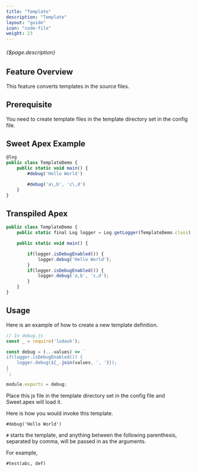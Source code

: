 ```yaml
---
title: "Template"
description: "Template"
layout: "guide"
icon: "code-file"
weight: 23
---
```


###### {$page.description}

<article id="1">

## Feature Overview

This feature converts templates in the source files.

</article>

<article id="2">

## Prerequisite

You need to create template files in the template directory set in the config file.

</article>

<article id="3">

## Sweet Apex Example

```javascript
@log
public class TemplateDemo {
    public static void main() {
        #debug('Hello World')

        #debug('a\,b', 'c\,d')
    }
}
```

</article>

<article id="4">

## Transpiled Apex

```javascript
public class TemplateDemo {
    public static final Log logger = Log.getLogger(TemplateDemo.class);

    public static void main() {

        if(logger.isDebugEnabled()) {
            logger.debug('Hello World');
        }
        if(logger.isDebugEnabled()) {
            logger.debug('a,b', 'c,d');
        }
    }
}
```

</article>

<article id="5">

## Usage

Here is an example of how to create a new template definition.

```javascript
// In debug.js
const _ = require('lodash');

const debug = (...values) => `
if(logger.isDebugEnabled()) {
    logger.debug(${_.join(values, ', ')});
}
`;

module.exports = debug;
```

Place this js file in the template directory set in the config file and Sweet.apex will load it.

Here is how you would invoke this template.

```
#debug('Hello World')
```

`#` starts the template, and anything between the following parenthesis, separated by comma,  will be passed in as the arguments.

For example,

```
#test(abc, def)
```

</article>
